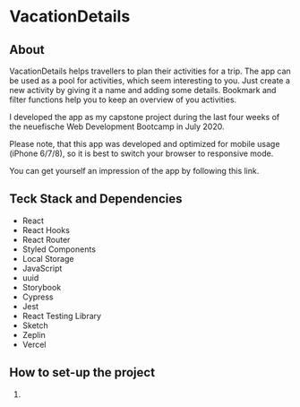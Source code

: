 # VacationDetails

## About

VacationDetails helps travellers to plan their activities for a trip. The app can be used as a pool for activities, which seem interesting to you. Just create a new activity by giving it a name and adding some details. Bookmark and filter functions help you to keep an overview of you activities.

I developed the app as my capstone project during the last four weeks of the neuefische Web Development Bootcamp in July 2020.

Please note, that this app was developed and optimized for mobile usage (iPhone 6/7/8), so it is best to switch your browser to responsive mode.

You can get yourself an impression of the app by following this link.

## Teck Stack and Dependencies

- React
- React Hooks
- React Router
- Styled Components
- Local Storage
- JavaScript
- uuid
- Storybook
- Cypress
- Jest
- React Testing Library
- Sketch
- Zeplin
- Vercel

## How to set-up the project

1.
